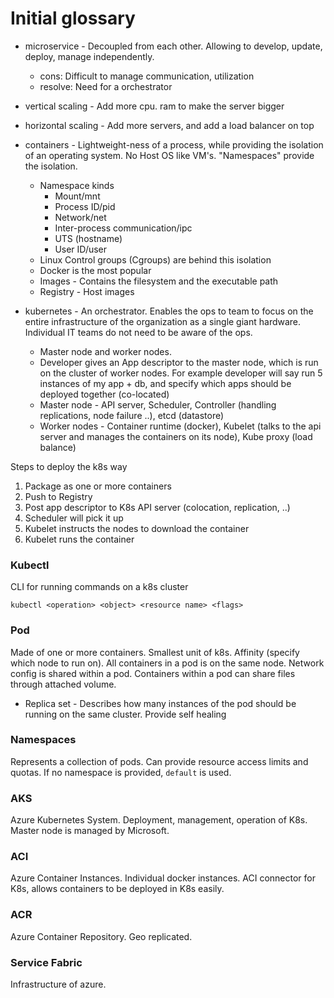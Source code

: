 # Initial glossary
- microservice - Decoupled from each other. Allowing to develop, update, deploy, manage independently. 
    - cons: Difficult to manage communication, utilization
    - resolve: Need for a orchestrator 
- vertical scaling - Add more cpu. ram to make the server bigger
- horizontal scaling - Add more servers, and add a load balancer on top  
- containers - Lightweight-ness of a process, while providing the isolation of an operating system. No Host OS like VM's. "Namespaces" provide the isolation. 
    - Namespace kinds 
        - Mount/mnt
        - Process ID/pid
        - Network/net
        - Inter-process communication/ipc
        - UTS (hostname)
        - User ID/user
    - Linux Control groups (Cgroups) are behind this isolation
    - Docker is the most popular 
    - Images - Contains the filesystem and the executable path
    - Registry - Host images

- kubernetes - An orchestrator. Enables the ops to team to focus on the entire infrastructure of the organization as a single giant hardware. Individual IT teams do not need to be aware of the ops.  
    - Master node and worker nodes.
    - Developer gives an App descriptor to the master node, which is run on the cluster of  worker nodes. For example developer will say run 5 instances of my app + db, and specify which apps should be deployed together (co-located)
    - Master node - API server, Scheduler, Controller (handling replications, node failure ..), etcd (datastore)
    - Worker nodes - Container runtime (docker), Kubelet (talks to the api server and manages the containers on its node), Kube proxy (load balance)


Steps to deploy the k8s way

1. Package as one or more containers
2. Push to Registry
3. Post app descriptor to K8s API server (colocation, replication, ..)
4. Scheduler will pick it up
5. Kubelet instructs the nodes to download the container
6. Kubelet runs the container

### Kubectl
CLI for running commands on a k8s cluster

`kubectl <operation> <object> <resource name> <flags>`

### Pod
Made of one or more containers. Smallest unit of k8s. Affinity (specify which node to run on). All containers in a pod is on the same node. Network config is shared within a pod. Containers within a pod can share files through attached volume. 
- Replica set - Describes how many instances of the pod should be running on the same cluster. Provide self healing

### Namespaces
Represents a collection of pods. Can provide resource access limits and quotas. If no namespace is provided, `default` is used. 



### AKS
Azure Kubernetes System. Deployment, management, operation of K8s. Master node is managed by Microsoft. 

### ACI
Azure Container Instances. Individual docker instances. ACI connector for K8s, allows containers to be deployed in K8s easily. 

### ACR
Azure Container Repository. Geo replicated. 

### Service Fabric
Infrastructure of azure. 
